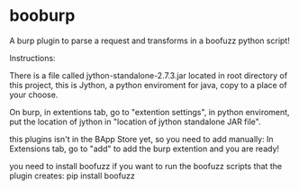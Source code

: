 # booburp

A burp plugin to parse a request and transforms in a boofuzz python script!

Instructions:

There is a file called jython-standalone-2.7.3.jar located in root directory of this project, this is Jython, a python enviroment for java, copy to a place of your choose.

On burp, in extentions tab, go to "extention settings", in python enviroment, put the location of jython in "location of jython standalone JAR file".

this plugins isn't in the BApp Store yet, so you need to add manually: In Extensions tab, go to "add" to add the burp extention and you are ready!

you need to install boofuzz if you want to run the boofuzz scripts that the plugin creates: pip install boofuzz